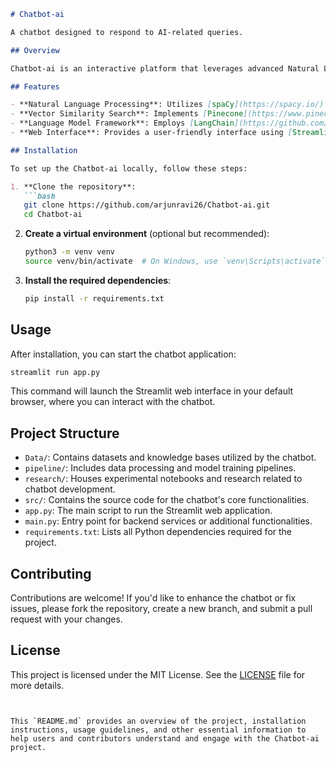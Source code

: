 ```markdown
# Chatbot-ai

A chatbot designed to respond to AI-related queries.

## Overview

Chatbot-ai is an interactive platform that leverages advanced Natural Language Processing (NLP) techniques to provide accurate and relevant answers to questions about Artificial Intelligence. The chatbot is built using Python and integrates several key technologies to enhance its functionality.

## Features

- **Natural Language Processing**: Utilizes [spaCy](https://spacy.io/) for efficient text processing and understanding.
- **Vector Similarity Search**: Implements [Pinecone](https://www.pinecone.io/) to perform similarity searches, enabling the retrieval of contextually relevant information.
- **Language Model Framework**: Employs [LangChain](https://github.com/hwchase17/langchain) to manage prompts and chain together various components for coherent responses.
- **Web Interface**: Provides a user-friendly interface using [Streamlit](https://streamlit.io/), allowing users to interact with the chatbot seamlessly.

## Installation

To set up the Chatbot-ai locally, follow these steps:

1. **Clone the repository**:
   ```bash
   git clone https://github.com/arjunravi26/Chatbot-ai.git
   cd Chatbot-ai
   ```

2. **Create a virtual environment** (optional but recommended):
   ```bash
   python3 -m venv venv
   source venv/bin/activate  # On Windows, use `venv\Scripts\activate`
   ```

3. **Install the required dependencies**:
   ```bash
   pip install -r requirements.txt
   ```

## Usage

After installation, you can start the chatbot application:

```bash
streamlit run app.py
```

This command will launch the Streamlit web interface in your default browser, where you can interact with the chatbot.

## Project Structure

- `Data/`: Contains datasets and knowledge bases utilized by the chatbot.
- `pipeline/`: Includes data processing and model training pipelines.
- `research/`: Houses experimental notebooks and research related to chatbot development.
- `src/`: Contains the source code for the chatbot's core functionalities.
- `app.py`: The main script to run the Streamlit web application.
- `main.py`: Entry point for backend services or additional functionalities.
- `requirements.txt`: Lists all Python dependencies required for the project.

## Contributing

Contributions are welcome! If you'd like to enhance the chatbot or fix issues, please fork the repository, create a new branch, and submit a pull request with your changes.

## License

This project is licensed under the MIT License. See the [LICENSE](LICENSE) file for more details.
```


This `README.md` provides an overview of the project, installation instructions, usage guidelines, and other essential information to help users and contributors understand and engage with the Chatbot-ai project.